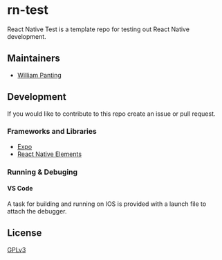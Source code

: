 # rn-test
React Native Test is a template repo for testing out React Native development.

## Maintainers
* [William Panting](https://github.com/willtp87)

## Development
If you would like to contribute to this repo create an issue or pull request.

### Frameworks and Libraries
* [Expo](https://expo.dev/)
* [React Native Elements](https://reactnativeelements.com/docs)

### Running & Debuging
#### VS Code
A task for building and running on IOS is provided with a launch file to attach the debugger.

## License

[GPLv3](http://www.gnu.org/licenses/gpl-3.0.txt)